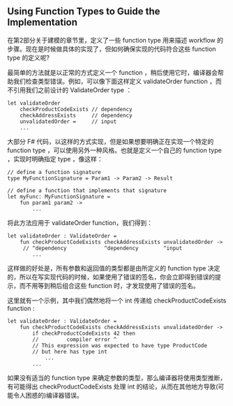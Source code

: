 ## Using Function Types to Guide the Implementation

在第2部分关于建模的章节里，定义了一些 function type 用来描述 workflow 的步骤。现在是时候做具体的实现了，但如何确保实现的代码符合这些 function type 的定义呢?

最简单的方法就是以正常的方式定义一个 function ，稍后使用它时，编译器会帮助我们检查类型错误。例如，可以像下面这样定义 validateOrder function ，而不引用我们之前设计的 ValidateOrder type ：
```
let validateOrder
    checkProductCodeExists // dependency
    checkAddressExists     // dependency
    unvalidatedOrder =     // input
    ...
```
大部分 F# 代码，以这样的方式实现，但是如果想要明确正在实现一个特定的 function type ，可以使用另外一种风格。也就是定义一个自己的 function type ，实现时明确指定 type ，像这样：
```
// define a function signature
type MyFunctionSignature = Param1 -> Param2 -> Result

// define a function that implements that signature
let myFunc: MyFunctionSignature =
    fun param1 param2 ->
        ...
```
将此方法应用于 validateOrder function，我们得到：
```
let validateOrder : ValidateOrder =
    fun checkProductCodeExists checkAddressExists unvalidatedOrder ->
     // ^dependency            ^dependency        ^input
        ...
```
这样做的好处是，所有参数和返回值的类型都是由所定义的 function type 决定的，所以在写实现代码的时候，如果使用了错误的签名，你会立即得到错误的提示，而不用等到稍后组合这些 function 时，才发现使用了错误的签名。

这里就有一个示例，其中我们偶然地将一个 int 传递给 checkProductCodeExists function :
```
let validateOrder : ValidateOrder =
    fun checkProductCodeExists checkAddressExists unvalidatedOrder ->
        if checkProductCodeExists 42 then
        //         compiler error ^
        // This expression was expected to have type ProductCode
        // but here has type int
            ...
        ...
```
如果没有适当的 function type 来确定参数的类型，那么编译器将使用类型推断，有可能得出 checkProductCodeExists 处理 int 的结论，从而在其他地方导致(可能令人困惑的)编译器错误。